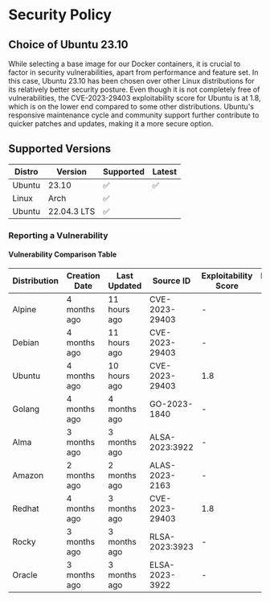 # Security Policy

## Choice of Ubuntu 23.10

While selecting a base image for our Docker containers, it is crucial to factor in security vulnerabilities, apart from performance and feature set. In this case, Ubuntu 23.10 has been chosen over other Linux distributions for its relatively better security posture. Even though it is not completely free of vulnerabilities, the CVE-2023-29403 exploitability score for Ubuntu is at 1.8, which is on the lower end compared to some other distributions. Ubuntu's responsive maintenance cycle and community support further contribute to quicker patches and updates, making it a more secure option.

## Supported Versions

| Distro | Version     | Supported          | Latest             |
| ------ | ----------- | ------------------ | ------------------ |
| Ubuntu | 23.10       | :white_check_mark: | :white_check_mark: |
| Linux  | Arch        | :white_check_mark: |                    |
| Ubuntu | 22.04.3 LTS | :white_check_mark: |                    |

### Reporting a Vulnerability

#### Vulnerability Comparison Table

| Distribution | Creation Date | Last Updated | Source ID       | Exploitability Score | Exploits Found | CWE     | CVSS Score | Severity |
| ------------ | ------------- | ------------ | --------------- | -------------------- | -------------- | ------- | ---------- | -------- |
| Alpine       | 4 months ago  | 11 hours ago | CVE-2023-29403⁠ | -                    | -              | -       | N/A        | N/A      |
| Debian       | 4 months ago  | 11 hours ago | CVE-2023-29403⁠ | -                    | -              | -       | N/A        | N/A      |
| Ubuntu       | 4 months ago  | 10 hours ago | CVE-2023-29403⁠ | 1.8                  | -              | -       | 7.8        | Medium   |
| Golang       | 4 months ago  | 4 months ago | GO-2023-1840⁠   | -                    | -              | -       | N/A        | N/A      |
| Alma         | 3 months ago  | 3 months ago | ALSA-2023:3922⁠ | -                    | -              | -       | N/A        | Critical |
| Amazon       | 2 months ago  | 2 months ago | ALAS-2023-2163⁠ | -                    | -              | -       | N/A        | High     |
| Redhat       | 4 months ago  | 3 months ago | CVE-2023-29403⁠ | 1.8                  | -              | CWE-668 | 7.8        | High     |
| Rocky        | 3 months ago  | 3 months ago | RLSA-2023:3923⁠ | -                    | -              | -       | N/A        | Critical |
| Oracle       | 3 months ago  | 3 months ago | ELSA-2023-3922⁠ | -                    | -              | -       | N/A        | Critical |
